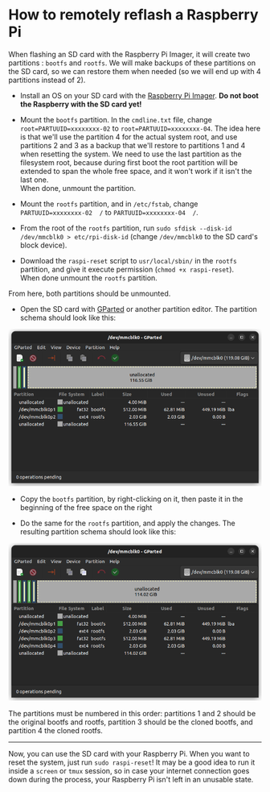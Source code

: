 # How to remotely reflash a Raspberry Pi

When flashing an SD card with the Raspberry Pi Imager, it will create two partitions : `bootfs` and `rootfs`. We will make backups of these partitions on the SD card, so we can restore them when needed (so we will end up with 4 partitions instead of 2).

- Install an OS on your SD card with the [Raspberry Pi Imager](https://github.com/raspberrypi/rpi-imager). **Do not boot the Raspberry with the SD card yet!**

- Mount the `bootfs` partition. In the `cmdline.txt` file, change `root=PARTUUID=xxxxxxxx-02` to `root=PARTUUID=xxxxxxxx-04`. The idea here is that we'll use the partition 4 for the actual system root, and use partitions 2 and 3 as a backup that we'll restore to partitions 1 and 4 when resetting the system. We need to use the last partition as the filesystem root, because during first boot the root partition will be extended to span the whole free space, and it won't work if it isn't the last one.  
When done, unmount the partition.

- Mount the `rootfs` partition, and in `/etc/fstab`, change `PARTUUID=xxxxxxxx-02  /` to `PARTUUID=xxxxxxxx-04  /`.

- From the root of the `rootfs` partition, run `sudo sfdisk --disk-id /dev/mmcblk0 > etc/rpi-disk-id` (change `/dev/mmcblk0` to the SD card's block device).

- Download the `raspi-reset` script to `usr/local/sbin/` in the `rootfs` partition, and give it execute permission (`chmod +x raspi-reset`).  
When done unmount the `rootfs` partition.

From here, both partitions should be unmounted.

- Open the SD card with [GParted](https://gparted.org) or another partition editor. The partition schema should look like this:

![Partition schema of the SD card just after flashing it](images/partition-schema.png)

- Copy the `bootfs` partition, by right-clicking on it, then paste it in the beginning of the free space on the right

- Do the same for the `rootfs` partition, and apply the changes. The resulting partition schema should look like this:

![Partition schema of the SD card after having copied the partitions](images/partition-schema-after-copy.png)

The partitions must be numbered in this order: partitions 1 and 2 should be the original bootfs and rootfs, partition 3 should be the cloned bootfs, and partition 4 the cloned rootfs.

---

Now, you can use the SD card with your Raspberry Pi. When you want to reset the system, just run `sudo raspi-reset`! It may be a good idea to run it inside a `screen` or `tmux` session, so in case your internet connection goes down during the process, your Raspberry Pi isn't left in an unusable state.
